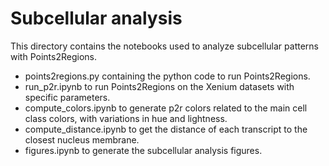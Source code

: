 # Subcellular analysis

This directory contains the notebooks used to analyze subcellular patterns with Points2Regions.

 - points2regions.py containing the python code to run Points2Regions.
 - run_p2r.ipynb to run Points2Regions on the Xenium datasets with specific parameters.
 - compute_colors.ipynb to generate p2r colors related to the main cell class colors, with variations in hue and lightness.
 - compute_distance.ipynb to get the distance of each transcript to the closest nucleus membrane.
 - figures.ipynb to generate the subcellular analysis figures.
